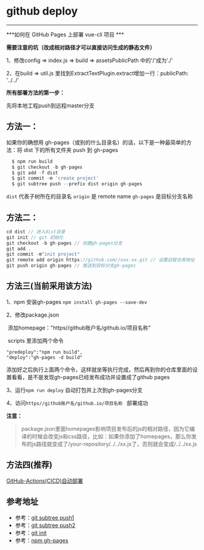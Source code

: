
# github deploy

----
***如何在 GitHub Pages 上部署 vue-cli 项目 ***

**需要注意的坑（改成相对路径才可以直接访问生成的静态文件）**

 1、修改config => index.js => build => assetsPublicPath 中的'/'成为'./'

 2、在build => util.js 里找到ExtractTextPlugin.extract增加一行：publicPath: '../../'



**所有部署方法的第一步：**

先将本地工程push到远程master分支

## **方法一：**

如果你的确想用 gh-pages（或别的什么目录名）的话，以下是一种最简单的方法：将 dist 下的所有文件夹 push 到 gh-pages

```js
  $ npm run build
  $ git checkout -b gh-pages
  $ git add -f dist
  $ git commit -m 'create project'
  $ git subtree push --prefix dist origin gh-pages
```
`dist` 代表子树所在的目录名
`origin` 是 remote name
`gh-pages` 是目标分支名称

## **方法二：**

```js
cd dist // 进入dist目录
git init // git 初始化
git checkout -b gh-pages // 创建gh-pages分支
git add . 
git commit -m"init project"
git remote add origin https://github.com//xxx.xx.git // 设置远程仓库地址
git push origin gh-pages // 推送到目标分支gh-pages
```

## **方法三(当前采用该方法)**

1、npm 安装gh-pages `npm install gh-pages --save-dev`

2、修改package.json 

​	添加homepage："https//github账户名/github.io/项目名称"

​	scripts 里添加两个命令

```
"predeploy":"npm run build",
"deploy":"gh-pages -d build"
```

添加好之后执行上面两个命令，这样就坐等执行完成，然后再到你的仓库里面的设置看看，是不是发现gh-pages已经发布成功并设置成了github pages

3、运行`npm run deploy` 自动打包并上次到gh-pages分支

4、访问`https//github账户名/github.io/项目名称 ` 部署成功

 **注意：**

> package.json里面homepages影响项目发布后的js的相对路径，因为它编译的时候会改变js和css路径，比如：如果你添加了homepages，那么你发布的js路径就变成了/your-repository/../../xx.js了，否则就会变成/../../xx.js

## **方法四(推荐)**

[GitHub-Actions(CICD)自动部署](https://mrhaoxiaojun.github.io/ibooks/views/operations/2020/GitHub-Actions(CICD)%E8%87%AA%E5%8A%A8%E9%83%A8%E7%BD%B2.html#%E8%AE%BE%E7%BD%AE-secrets)


## 参考地址

- 参考：[git subtree push1](https://www.jianshu.com/p/cc053119f119)
- 参考：[git subtree push2](https://segmentfault.com/q/1010000007913675?_ea=1490992)
- 参考：[git init](https://blog.csdn.net/nqmysbd/article/details/88764425)
- 参考：[npm gh-pages](https://segmentfault.com/a/1190000010672318)